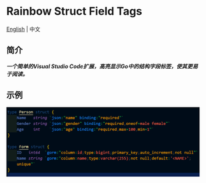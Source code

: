 # Rainbow Struct Field Tags

[English](README.md) | 中文

## 简介

***一个简单的Visual Studio Code扩展，高亮显示Go中的结构字段标签，使其更易于阅读。***

## 示例

![demo.png](https://raw.githubusercontent.com/se-dev-pion/rainbow-struct-field-tags/refs/heads/main/assets/demo.png)

